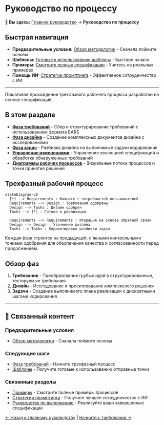 # Руководство по процессу

**📍 Вы здесь:** [Главное руководство](../../README.md) → **Руководство по процессу**

## Быстрая навигация

- **Предварительные условия:** [Обзор методологии](../methodology/README.md) - Сначала поймите основы
- **Шаблоны:** [Готовые к использованию шаблоны](../templates/README.md) - Быстрое начало
- **Примеры:** [Смотрите полные спецификации](../examples/README.md) - Учитесь на реальных примерах
- **Помощь ИИ:** [Стратегии промптинга](../prompting/README.md) - Эффективное сотрудничество с ИИ

---

Пошаговое прохождение трехфазного рабочего процесса разработки на основе спецификаций.

## В этом разделе

- **[Фаза требований](requirements-phase.md)** - Сбор и структурирование требований с использованием формата EARS
- **[Фаза дизайна](design-phase.md)** - Создание комплексных документов дизайна с исследованиями
- **[Фаза задач](tasks-phase.md)** - Разбивка дизайна на выполнимые задачи кодирования
- **[Управление изменениями](change-management.md)** - Управление эволюцией спецификаций и обработка обнаруженных требований
- **[Диаграммы рабочих процессов](workflow-diagrams.md)** - Визуальные потоки процессов и точки принятия решений

## Трехфазный рабочий процесс

```mermaid
stateDiagram-v2
  [*] --> Requirements : Начните с потребностей пользователей
  Requirements --> Design : Требования одобрены
  Design --> Tasks : Дизайн одобрен
  Tasks --> [*] : Готово к реализации
  
  Requirements --> Requirements : Итерация на основе обратной связи
  Design --> Design : Уточнение дизайна
  Tasks --> Tasks : Корректировка разбивки задач
```

Каждая фаза строится на предыдущей, с явными контрольными точками одобрения для обеспечения качества и согласованности перед продолжением.

## Обзор фаз

1. **Требования** - Преобразование грубых идей в структурированные, тестируемые требования
2. **Дизайн** - Исследование и проектирование комплексного решения
3. **Задачи** - Создание выполнимого плана реализации с дискретными шагами кодирования

---

## 🔗 Связанный контент

### Предварительные условия

- [Обзор методологии](../methodology/README.md) - Сначала поймите основы

### Следующие шаги

- [Фаза требований](requirements-phase.md) - Начните трехфазный процесс
- [Шаблоны](../templates/README.md) - Получите готовые к использованию отправные точки

### Связанные разделы

- [Примеры](../examples/README.md) - Смотрите полные примеры процессов
- [Стратегии промптинга](../prompting/README.md) - Получите лучшее сотрудничество с ИИ
- [Руководство по выполнению](../execution/README.md) - Реализуйте ваши завершенные спецификации

[← Назад к главному руководству](../../README.md) | [Начните с требований →](requirements-phase.md)
